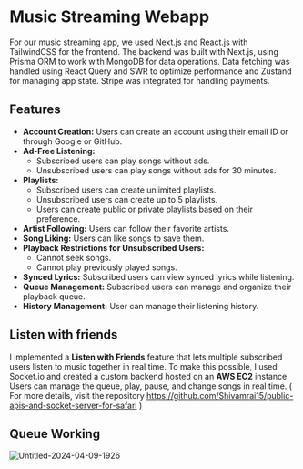 
# **Music Streaming Webapp**

For our music streaming app, we used Next.js and React.js with TailwindCSS for the frontend. The backend was built with Next.js, using Prisma ORM to work with MongoDB for data operations. Data fetching was handled using React Query and SWR to optimize performance and Zustand for managing app state. Stripe was integrated for handling payments.

## Features

* **Account Creation:** Users can create an account using their email ID or through Google or GitHub.
* **Ad-Free Listening:**
  * Subscribed users can play songs without ads.
  * Unsubscribed users can play songs without ads for 30 minutes.
* **Playlists:**
  * Subscribed users can create unlimited playlists.
  * Unsubscribed users can create up to 5 playlists.
  * Users can create public or private playlists based on their preference.
* **Artist Following:** Users can follow their favorite artists.
* **Song Liking:** Users can like songs to save them.
* **Playback Restrictions for Unsubscribed Users:**
  * Cannot seek songs.
  * Cannot play previously played songs.
* **Synced Lyrics:** Subscribed users can view synced lyrics while listening.
* **Queue Management:** Subscribed users can manage and organize their playback queue.
* **History Management:** User can manage their listening history.

## Listen with friends
I implemented a **Listen with Friends** feature that lets multiple subscribed users listen to music together in real time. To make this possible, I used Socket.io and created a custom backend hosted on an **AWS EC2** instance. Users can manage the queue, play, pause, and change songs in real time. ( For more details, visit the repository https://github.com/Shivamrai15/public-apis-and-socket-server-for-safari )


## Queue Working

![Untitled-2024-04-09-1926](https://github.com/Shivamrai15/Safari/assets/111892135/924720fe-69c0-4faf-8279-b9dea3aa34ba)

